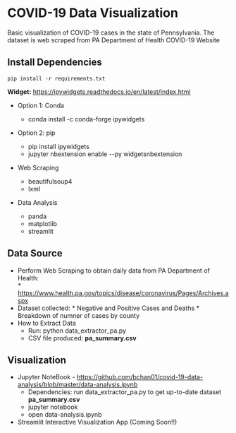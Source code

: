 # COVID-19 Data Visualization #

Basic visualization of COVID-19 cases in the state of Pennsylvania. The dataset is web scraped from PA Department of Health COVID-19 Website

## Install Dependencies ##

```
pip install -r requirements.txt
```

**Widget:** https://ipywidgets.readthedocs.io/en/latest/index.html

* Option 1: Conda
   * conda install -c conda-forge ipywidgets
* Option 2: pip
  * pip install ipywidgets
  * jupyter nbextension enable --py widgetsnbextension

* Web Scraping
  * beautifulsoup4
  * lxml

* Data Analysis
  * panda
  * matplotlib
  * streamlit

## Data Source ##

* Perform Web Scraping to obtain daily data from PA Department of Health:   
      * https://www.health.pa.gov/topics/disease/coronavirus/Pages/Archives.aspx
* Dataset collected:
      * Negative and Positive Cases and Deaths
      * Breakdown of numner of cases by county
* How to Extract Data
  * Run: python data_extractor_pa.py
  * CSV file produced: **pa_summary.csv**

## Visualization ##

* Jupyter NoteBook - https://github.com/bchan01/covid-19-data-analysis/blob/master/data-analysis.ipynb
  * Dependencies: run data_extractor_pa.py to get up-to-date dataset **pa_summary.csv**
  * jupyter notebook
  * open data-analysis.ipynb
* Streamlit Interactive Visualization App (Coming Soon!!)
